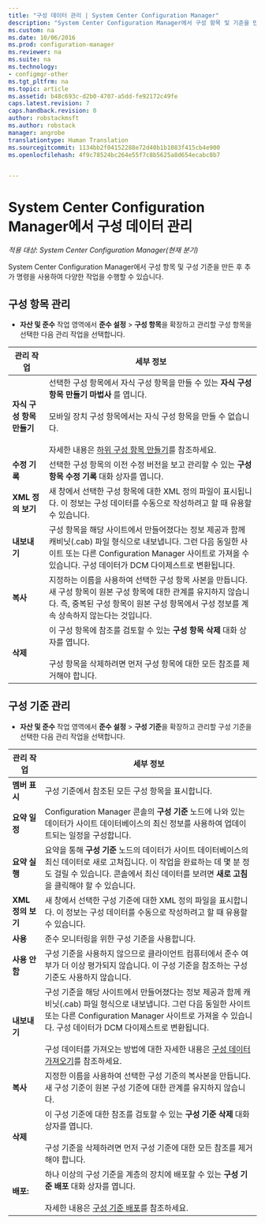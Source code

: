 ```yaml
---
title: "구성 데이터 관리 | System Center Configuration Manager"
description: "System Center Configuration Manager에서 구성 항목 및 기준을 만든 후 다른 명령을 사용하여 다양한 작업을 수행할 수 있습니다."
ms.custom: na
ms.date: 10/06/2016
ms.prod: configuration-manager
ms.reviewer: na
ms.suite: na
ms.technology:
- configmgr-other
ms.tgt_pltfrm: na
ms.topic: article
ms.assetid: b48c693c-d2b0-4707-a5dd-fe92172c49fe
caps.latest.revision: 7
caps.handback.revision: 0
author: robstackmsft
ms.author: robstack
manager: angrobe
translationtype: Human Translation
ms.sourcegitcommit: 1134bb2f04152288e72d40b1b1083f415cb4e900
ms.openlocfilehash: 4f9c78524bc264e55f7c8b5625a8d654ecabc8b7


---
```

# <a name="manage-configuration-data-in-system-center-configuration-manager"></a>System Center Configuration Manager에서 구성 데이터 관리

*적용 대상: System Center Configuration Manager(현재 분기)*

System Center Configuration Manager에서 구성 항목 및 구성 기준을 만든 후 추가 명령을 사용하여 다양한 작업을 수행할 수 있습니다.  

## <a name="manage-configuration-items"></a>구성 항목 관리  

-   **자산 및 준수** 작업 영역에서 **준수 설정** > **구성 항목**을 확장하고 관리할 구성 항목을 선택한 다음 관리 작업을 선택합니다.  

|관리 작업|세부 정보|  
|---------------------|-------------|  
|**자식 구성 항목 만들기**|선택한 구성 항목에서 자식 구성 항목을 만들 수 있는 **자식 구성 항목 만들기 마법사** 를 엽니다.<br /><br /> 모바일 장치 구성 항목에서는 자식 구성 항목을 만들 수 없습니다.<br /><br /> 자세한 내용은 [하위 구성 항목 만들기](../../compliance/deploy-use/create-child-configuration-items.md)를 참조하세요.|  
|**수정 기록**|선택한 구성 항목의 이전 수정 버전을 보고 관리할 수 있는 **구성 항목 수정 기록** 대화 상자를 엽니다.|  
|**XML 정의 보기**|새 창에서 선택한 구성 항목에 대한 XML 정의 파일이 표시됩니다. 이 정보는 구성 데이터를 수동으로 작성하려고 할 때 유용할 수 있습니다.|  
|**내보내기**|구성 항목을 해당 사이트에서 만들어졌다는 정보 제공과 함께 캐비닛(.cab) 파일 형식으로 내보냅니다. 그런 다음 동일한 사이트 또는 다른 Configuration Manager 사이트로 가져올 수 있습니다. 구성 데이터가 DCM 다이제스트로 변환됩니다.|  
|**복사**|지정하는 이름을 사용하여 선택한 구성 항목 사본을 만듭니다. 새 구성 항목이 원본 구성 항목에 대한 관계를 유지하지 않습니다. 즉, 중복된 구성 항목이 원본 구성 항목에서 구성 정보를 계속 상속하지 않는다는 것입니다.|  
|**삭제**|이 구성 항목에 참조를 검토할 수 있는 **구성 항목 삭제** 대화 상자를 엽니다.<br /><br /> 구성 항목을 삭제하려면 먼저 구성 항목에 대한 모든 참조를 제거해야 합니다.|  

## <a name="manage-configuration-baselines"></a>구성 기준 관리  

-   **자산 및 준수** 작업 영역에서 **준수 설정** > **구성 기준**을 확장하고 관리할 구성 기준을 선택한 다음 관리 작업을 선택합니다.  


|관리 작업|세부 정보|  
|---------------------|-------------|  
|**멤버 표시**|구성 기준에서 참조된 모든 구성 항목을 표시합니다.|  
|**요약 일정**|Configuration Manager 콘솔의 **구성 기준** 노드에 나와 있는 데이터가 사이트 데이터베이스의 최신 정보를 사용하여 업데이트되는 일정을 구성합니다.|  
|**요약 실행**|요약을 통해 **구성 기준** 노드의 데이터가 사이트 데이터베이스의 최신 데이터로 새로 고쳐집니다. 이 작업을 완료하는 데 몇 분 정도 걸릴 수 있습니다. 콘솔에서 최신 데이터를 보려면 **새로 고침** 을 클릭해야 할 수 있습니다.|  
|**XML 정의 보기**|새 창에서 선택한 구성 기준에 대한 XML 정의 파일을 표시합니다. 이 정보는 구성 데이터를 수동으로 작성하려고 할 때 유용할 수 있습니다.|  
|**사용**|준수 모니터링을 위한 구성 기준을 사용합니다.|  
|**사용 안 함**|구성 기준을 사용하지 않으므로 클라이언트 컴퓨터에서 준수 여부가 더 이상 평가되지 않습니다. 이 구성 기준을 참조하는 구성 기준도 사용하지 않습니다.|  
|**내보내기**|구성 기준을 해당 사이트에서 만들어졌다는 정보 제공과 함께 캐비닛(.cab) 파일 형식으로 내보냅니다. 그런 다음 동일한 사이트 또는 다른 Configuration Manager 사이트로 가져올 수 있습니다. 구성 데이터가 DCM 다이제스트로 변환됩니다.<br /><br /> 구성 데이터를 가져오는 방법에 대한 자세한 내용은 [구성 데이터 가져오기](../../compliance/deploy-use/import-configuration-data.md)를 참조하세요.|  
|**복사**|지정한 이름을 사용하여 선택한 구성 기준의 복사본을 만듭니다. 새 구성 기준이 원본 구성 기준에 대한 관계를 유지하지 않습니다.|  
|**삭제**|이 구성 기준에 대한 참조를 검토할 수 있는 **구성 기준 삭제** 대화 상자를 엽니다.<br /><br /> 구성 기준을 삭제하려면 먼저 구성 기준에 대한 모든 참조를 제거해야 합니다.|  
|**배포:**|하나 이상의 구성 기준을 계층의 장치에 배포할 수 있는 **구성 기준 배포** 대화 상자를 엽니다.<br /><br /> 자세한 내용은 [구성 기준 배포](../../compliance/deploy-use/deploy-configuration-baselines.md)를 참조하세요.|  



<!--HONumber=Nov16_HO1-->


